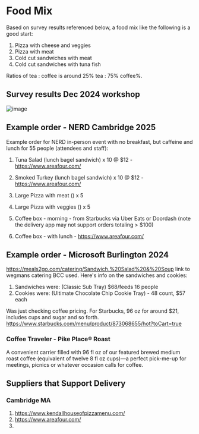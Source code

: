 # Food Mix

Based on survey results referenced below, a food mix like the following is a good start:

1. Pizza with cheese and veggies
2. Pizza with meat
3. Cold cut sandwiches with meat
4. Cold cut sandwiches with tuna fish

Ratios of tea : coffee is around 25% tea : 75% coffee%.

## Survey results Dec 2024 workshop

![image](https://github.com/user-attachments/assets/841ce740-4f77-4430-8745-4d42a35f2442)

## Example order - NERD Cambridge 2025

Example order for NERD in-person event with no breakfast, but caffeine and lunch for 55 people (attendees and staff):

1. Tuna Salad (lunch bagel sandwich) x 10 @ $12 - https://www.areafour.com/
2. Smoked Turkey (lunch bagel sandwich) x 10 @ $12 - https://www.areafour.com/
3. Large Pizza with meat () x 5
4. Large Pizza with veggies () x 5

1. Coffee box - morning - from Starbucks via Uber Eats or Doordash (note the delivery app may not support orders totaling > $100)
2. Coffee box - with lunch - https://www.areafour.com/

## Example order - Microsoft Burlington 2024

https://meals2go.com/catering/Sandwich,%20Salad%20&%20Soup link to wegmans catering BCC used. Here's info on the sandwiches and cookies:

1. Sandwiches were: (Classic Sub Tray) $68/feeds 16 people
2. Cookies were: (Ultimate Chocolate Chip Cookie Tray) - 48 count, $57 each

Was just checking coffee pricing. For Starbucks, 96 oz for around $21, includes cups and sugar and so forth.
https://www.starbucks.com/menu/product/873068655/hot?toCart=true

### Coffee Traveler - Pike Place® Roast
A convenient carrier filled with 96 fl oz of our featured brewed medium roast coffee (equivalent of twelve 8 fl oz cups)—a perfect pick-me-up for meetings, picnics or whatever occasion calls for coffee.

## Suppliers that Support Delivery

### Cambridge MA

1. https://www.kendallhouseofpizzamenu.com/
2. https://www.areafour.com/
3. 

